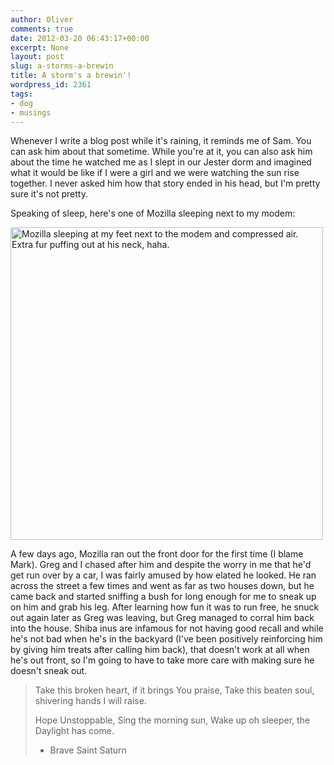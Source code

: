 ```yaml
---
author: Oliver
comments: true
date: 2012-03-20 06:43:17+00:00
excerpt: None
layout: post
slug: a-storms-a-brewin
title: A storm's a brewin'!
wordpress_id: 2361
tags:
- dog
- musings
---
```


Whenever I write a blog post while it's raining, it reminds me of Sam. You can ask him about that sometime. While you're at it, you can also ask him about the time he watched me as I slept in our Jester dorm and imagined what it would be like if I were a girl and we were watching the sun rise together. I never asked him how that story ended in his head, but I'm pretty sure it's not pretty.

Speaking of sleep, here's one of Mozilla sleeping next to my modem:

<a title="Mozilla sleeping at my feet next to the modem and compressed air. Extra fur puffing out at his neck, haha. by owiber, on Flickr" href="http://www.flickr.com/photos/owiber/6998747849/"><img src="https://farm8.staticflickr.com/7139/6998747849_b68a27ae84.jpg" alt="Mozilla sleeping at my feet next to the modem and compressed air. Extra fur puffing out at his neck, haha." width="500" height="500" /></a>

A few days ago, Mozilla ran out the front door for the first time (I blame Mark). Greg and I chased after him and despite the worry in me that he'd get run over by a car, I was fairly amused by how elated he looked. He ran across the street a few times and went as far as two houses down, but he came back and started sniffing a bush for long enough for me to sneak up on him and grab his leg. After learning how fun it was to run free, he snuck out again later as Greg was leaving, but Greg managed to corral him back into the house. Shiba inus are infamous for not having good recall and while he's not bad when he's in the backyard (I've been positively reinforcing him by giving him treats after calling him back), that doesn't work at all when he's out front, so I'm going to have to take more care with making sure he doesn't sneak out.

<blockquote class="lyrics">Take this broken heart,
if it brings You praise,
Take this beaten soul,
shivering hands I will raise.

Hope Unstoppable,
Sing the morning sun,
Wake up oh sleeper,
the Daylight has come.
- Brave Saint Saturn</blockquote>